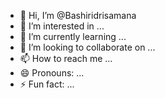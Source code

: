 - 👋 Hi, I’m @Bashiridrisamana
- 👀 I’m interested in ...
- 🌱 I’m currently learning ...
- 💞️ I’m looking to collaborate on ...
- 📫 How to reach me ...
- 😄 Pronouns: ...
- ⚡ Fun fact: ...

<!---
Bashiridrisamana/Bashiridrisamana is a ✨ special ✨ repository because its `README.md` (this file) appears on your GitHub profile.
You can click the Preview link to take a look at your changes.
--->
